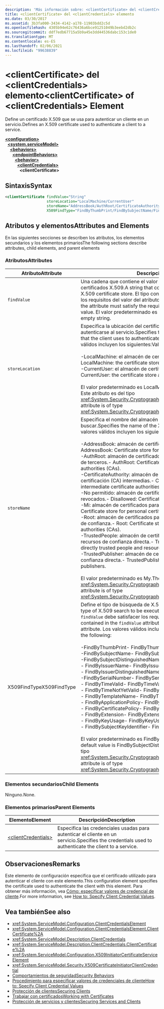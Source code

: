 ```yaml
---
description: 'Más información sobre: <clientCertificate> del <clientCredentials> elemento'
title: <clientCertificate> del <clientCredentials> elemento
ms.date: 03/30/2017
ms.assetid: 3b3fa000-3434-4142-a178-11903bdd2c5d
ms.openlocfilehash: 4305b94e62c76436a6bce91251049b3eebd2db2c
ms.sourcegitcommit: ddf7edb67715a5b9a45e3dd44536dabc153c1de0
ms.translationtype: MT
ms.contentlocale: es-ES
ms.lasthandoff: 02/06/2021
ms.locfileid: "99638839"
---
```

# <a name="clientcertificate-of-clientcredentials-element"></a><span data-ttu-id="f0e4b-103">\<clientCertificate> del \<clientCredentials> elemento</span><span class="sxs-lookup"><span data-stu-id="f0e4b-103">\<clientCertificate> of \<clientCredentials> Element</span></span>

<span data-ttu-id="f0e4b-104">Define un certificado X.509 que se usa para autenticar un cliente en un servicio.</span><span class="sxs-lookup"><span data-stu-id="f0e4b-104">Defines an X.509 certificate used to authenticate a client to a service.</span></span>  
  
[**\<configuration>**](../configuration-element.md)\
&nbsp;&nbsp;[**\<system.serviceModel>**](system-servicemodel.md)\
&nbsp;&nbsp;&nbsp;&nbsp;[**\<behaviors>**](behaviors.md)\
&nbsp;&nbsp;&nbsp;&nbsp;&nbsp;&nbsp;[**\<endpointBehaviors>**](endpointbehaviors.md)\
&nbsp;&nbsp;&nbsp;&nbsp;&nbsp;&nbsp;&nbsp;&nbsp;[**\<behavior>**](behavior-of-endpointbehaviors.md)\
&nbsp;&nbsp;&nbsp;&nbsp;&nbsp;&nbsp;&nbsp;&nbsp;&nbsp;&nbsp;[**\<clientCredentials>**](clientcredentials.md)\
&nbsp;&nbsp;&nbsp;&nbsp;&nbsp;&nbsp;&nbsp;&nbsp;&nbsp;&nbsp;&nbsp;&nbsp;**\<clientCertificate>**  
  
## <a name="syntax"></a><span data-ttu-id="f0e4b-105">Sintaxis</span><span class="sxs-lookup"><span data-stu-id="f0e4b-105">Syntax</span></span>  
  
```xml  
<clientCertificate findValue="String"
                   storeLocation="LocalMachine/CurrentUser"
                   storeName="AddressBook/AuthRoot/CertificateAuthority/Disallowed/My/Root/TrustedPeople/TrustedPublisher"
                   X509FindType="FindByThumbPrint/FindBySubjectName/FindBySubjectDistinguishedName/FindByIssuerName/FindByIssuerDistinguishedName/FindBySerialNumber/FindByTimeValid/FindByTimeNotYetValid/FindByTemplateName/FindByApplicationPolicy/FindByCertificatePolicy/FindByExtension/FindByKeyUsage/FindBySubjectKeyIdentifier" />
```  
  
## <a name="attributes-and-elements"></a><span data-ttu-id="f0e4b-106">Atributos y elementos</span><span class="sxs-lookup"><span data-stu-id="f0e4b-106">Attributes and Elements</span></span>  

 <span data-ttu-id="f0e4b-107">En las siguientes secciones se describen los atributos, los elementos secundarios y los elementos primarios</span><span class="sxs-lookup"><span data-stu-id="f0e4b-107">The following sections describe attributes, child elements, and parent elements</span></span>  
  
### <a name="attributes"></a><span data-ttu-id="f0e4b-108">Atributos</span><span class="sxs-lookup"><span data-stu-id="f0e4b-108">Attributes</span></span>  
  
|<span data-ttu-id="f0e4b-109">Atributo</span><span class="sxs-lookup"><span data-stu-id="f0e4b-109">Attribute</span></span>|<span data-ttu-id="f0e4b-110">Descripción</span><span class="sxs-lookup"><span data-stu-id="f0e4b-110">Description</span></span>|  
|---------------|-----------------|  
|`findValue`|<span data-ttu-id="f0e4b-111">Una cadena que contiene el valor que se va a buscar en el almacén de certificados X.509.</span><span class="sxs-lookup"><span data-stu-id="f0e4b-111">A string that contains the value to search for in the X.509 certificate store.</span></span> <span data-ttu-id="f0e4b-112">El tipo contenido en el atributo debe satisfacer los requisitos del valor del atributo `X509FindType`.</span><span class="sxs-lookup"><span data-stu-id="f0e4b-112">The type contained in the attribute must satisfy the requirements of the `X509FindType` attribute value.</span></span> <span data-ttu-id="f0e4b-113">El valor predeterminado es una cadena vacía.</span><span class="sxs-lookup"><span data-stu-id="f0e4b-113">The default is an empty string.</span></span>|  
|`storeLocation`|<span data-ttu-id="f0e4b-114">Especifica la ubicación del certificado X.509 que usa el cliente para autenticarse al servicio.</span><span class="sxs-lookup"><span data-stu-id="f0e4b-114">Specifies the location of the X.509 certificate that the client uses to authenticate itself to the service.</span></span> <span data-ttu-id="f0e4b-115">Los valores válidos incluyen los siguientes:</span><span class="sxs-lookup"><span data-stu-id="f0e4b-115">Valid values include the following:</span></span><br /><br /> <span data-ttu-id="f0e4b-116">-LocalMachine: el almacén de certificados asignado al equipo local.</span><span class="sxs-lookup"><span data-stu-id="f0e4b-116">-   LocalMachine: the certificate store assigned to the local machine.</span></span><br /><span data-ttu-id="f0e4b-117">-CurrentUser: el almacén de certificados asignado al usuario actual.</span><span class="sxs-lookup"><span data-stu-id="f0e4b-117">-   CurrentUser: the certificate store assigned to the current user.</span></span><br /><br /> <span data-ttu-id="f0e4b-118">El valor predeterminado es LocalMachine.</span><span class="sxs-lookup"><span data-stu-id="f0e4b-118">The default is LocalMachine.</span></span> <span data-ttu-id="f0e4b-119">Este atributo es del tipo <xref:System.Security.Cryptography.X509Certificates.StoreLocation>.</span><span class="sxs-lookup"><span data-stu-id="f0e4b-119">This attribute is of type <xref:System.Security.Cryptography.X509Certificates.StoreLocation>.</span></span>|  
|`storeName`|<span data-ttu-id="f0e4b-120">Especifica el nombre del almacén del certificado X.509 que se va a buscar.</span><span class="sxs-lookup"><span data-stu-id="f0e4b-120">Specifies the name of the X.509 certificate store to search.</span></span> <span data-ttu-id="f0e4b-121">Los valores válidos incluyen los siguientes:</span><span class="sxs-lookup"><span data-stu-id="f0e4b-121">Valid values include the following:</span></span><br /><br /> <span data-ttu-id="f0e4b-122">-AddressBook: almacén de certificados para otros usuarios.</span><span class="sxs-lookup"><span data-stu-id="f0e4b-122">-   AddressBook: Certificate store for other users.</span></span><br /><span data-ttu-id="f0e4b-123">-AuthRoot: almacén de certificados para entidades de certificación (CA) de terceros.</span><span class="sxs-lookup"><span data-stu-id="f0e4b-123">-   AuthRoot: Certificate store for third-party certificate authorities (CAs).</span></span><br /><span data-ttu-id="f0e4b-124">-CertificateAuthority: almacén de certificados para las entidades de certificación (CA) intermedias.</span><span class="sxs-lookup"><span data-stu-id="f0e4b-124">-   CertificateAuthority: Certificate store for intermediate certificate authorities (CAs).</span></span><br /><span data-ttu-id="f0e4b-125">-No permitido: almacén de certificados para los certificados revocados.</span><span class="sxs-lookup"><span data-stu-id="f0e4b-125">-   Disallowed: Certificate store for revoked certificates.</span></span><br /><span data-ttu-id="f0e4b-126">-Mi: almacén de certificados para Certificados personales.</span><span class="sxs-lookup"><span data-stu-id="f0e4b-126">-   My: Certificate store for personal certificates.</span></span><br /><span data-ttu-id="f0e4b-127">-Root: almacén de certificados para entidades de certificación (CA) raíz de confianza.</span><span class="sxs-lookup"><span data-stu-id="f0e4b-127">-   Root: Certificate store for trusted root certificate authorities (CAs).</span></span><br /><span data-ttu-id="f0e4b-128">-TrustedPeople: almacén de certificados para las personas y los recursos de confianza directa.</span><span class="sxs-lookup"><span data-stu-id="f0e4b-128">-   TrustedPeople: Certificate store for directly trusted people and resources.</span></span><br /><span data-ttu-id="f0e4b-129">-TrustedPublisher: almacén de certificados para publicadores de confianza directa.</span><span class="sxs-lookup"><span data-stu-id="f0e4b-129">-   TrustedPublisher: Certificate store for directly trusted publishers.</span></span><br /><br /> <span data-ttu-id="f0e4b-130">El valor predeterminado es My.</span><span class="sxs-lookup"><span data-stu-id="f0e4b-130">The default is My.</span></span> <span data-ttu-id="f0e4b-131">Este atributo es del tipo <xref:System.Security.Cryptography.X509Certificates.StoreName>.</span><span class="sxs-lookup"><span data-stu-id="f0e4b-131">This attribute is of type <xref:System.Security.Cryptography.X509Certificates.StoreName>.</span></span>|  
|<span data-ttu-id="f0e4b-132">X509FindType</span><span class="sxs-lookup"><span data-stu-id="f0e4b-132">X509FindType</span></span>|<span data-ttu-id="f0e4b-133">Define el tipo de búsqueda de X.509 que se va a ejecutar.</span><span class="sxs-lookup"><span data-stu-id="f0e4b-133">Defines the type of X.509 search to be executed.</span></span> <span data-ttu-id="f0e4b-134">El tipo contenido en el atributo `findValue` debe satisfacer los requisitos de este atributo.</span><span class="sxs-lookup"><span data-stu-id="f0e4b-134">The type contained in the `findValue` attribute must satisfy the requirements of this attribute.</span></span> <span data-ttu-id="f0e4b-135">Los valores válidos incluyen los siguientes:</span><span class="sxs-lookup"><span data-stu-id="f0e4b-135">Valid values include the following:</span></span><br /><br /> <span data-ttu-id="f0e4b-136">-FindByThumbPrint</span><span class="sxs-lookup"><span data-stu-id="f0e4b-136">-   FindByThumbPrint</span></span><br /><span data-ttu-id="f0e4b-137">-FindBySubjectName</span><span class="sxs-lookup"><span data-stu-id="f0e4b-137">-   FindBySubjectName</span></span><br /><span data-ttu-id="f0e4b-138">-FindBySubjectDistinguishedName</span><span class="sxs-lookup"><span data-stu-id="f0e4b-138">-   FindBySubjectDistinguishedName</span></span><br /><span data-ttu-id="f0e4b-139">- FindByIssuerName</span><span class="sxs-lookup"><span data-stu-id="f0e4b-139">-   FindByIssuerName</span></span><br /><span data-ttu-id="f0e4b-140">- FindByIssuerDistinguishedName</span><span class="sxs-lookup"><span data-stu-id="f0e4b-140">-   FindByIssuerDistinguishedName</span></span><br /><span data-ttu-id="f0e4b-141">-FindBySerialNumber</span><span class="sxs-lookup"><span data-stu-id="f0e4b-141">-   FindBySerialNumber</span></span><br /><span data-ttu-id="f0e4b-142">- FindByTimeValid</span><span class="sxs-lookup"><span data-stu-id="f0e4b-142">-   FindByTimeValid</span></span><br /><span data-ttu-id="f0e4b-143">- FindByTimeNotYetValid</span><span class="sxs-lookup"><span data-stu-id="f0e4b-143">-   FindByTimeNotYetValid</span></span><br /><span data-ttu-id="f0e4b-144">- FindByTemplateName</span><span class="sxs-lookup"><span data-stu-id="f0e4b-144">-   FindByTemplateName</span></span><br /><span data-ttu-id="f0e4b-145">- FindByApplicationPolicy</span><span class="sxs-lookup"><span data-stu-id="f0e4b-145">-   FindByApplicationPolicy</span></span><br /><span data-ttu-id="f0e4b-146">- FindByCertificatePolicy</span><span class="sxs-lookup"><span data-stu-id="f0e4b-146">-   FindByCertificatePolicy</span></span><br /><span data-ttu-id="f0e4b-147">- FindByExtension</span><span class="sxs-lookup"><span data-stu-id="f0e4b-147">-   FindByExtension</span></span><br /><span data-ttu-id="f0e4b-148">- FindByKeyUsage</span><span class="sxs-lookup"><span data-stu-id="f0e4b-148">-   FindByKeyUsage</span></span><br /><span data-ttu-id="f0e4b-149">- FindBySubjectKeyIdentifier</span><span class="sxs-lookup"><span data-stu-id="f0e4b-149">-   FindBySubjectKeyIdentifier</span></span><br /><br /> <span data-ttu-id="f0e4b-150">El valor predeterminado es FindBySubjectDistinguishedName.</span><span class="sxs-lookup"><span data-stu-id="f0e4b-150">The default value is FindBySubjectDistinguishedName.</span></span> <span data-ttu-id="f0e4b-151">Este atributo es del tipo <xref:System.Security.Cryptography.X509Certificates.X509FindType>.</span><span class="sxs-lookup"><span data-stu-id="f0e4b-151">This attribute is of type <xref:System.Security.Cryptography.X509Certificates.X509FindType>.</span></span>|  
  
### <a name="child-elements"></a><span data-ttu-id="f0e4b-152">Elementos secundarios</span><span class="sxs-lookup"><span data-stu-id="f0e4b-152">Child Elements</span></span>  

 <span data-ttu-id="f0e4b-153">Ninguno.</span><span class="sxs-lookup"><span data-stu-id="f0e4b-153">None.</span></span>  
  
### <a name="parent-elements"></a><span data-ttu-id="f0e4b-154">Elementos primarios</span><span class="sxs-lookup"><span data-stu-id="f0e4b-154">Parent Elements</span></span>  
  
|<span data-ttu-id="f0e4b-155">Elemento</span><span class="sxs-lookup"><span data-stu-id="f0e4b-155">Element</span></span>|<span data-ttu-id="f0e4b-156">Descripción</span><span class="sxs-lookup"><span data-stu-id="f0e4b-156">Description</span></span>|  
|-------------|-----------------|  
|[\<clientCredentials>](clientcredentials.md)|<span data-ttu-id="f0e4b-157">Especifica las credenciales usadas para autenticar el cliente en un servicio.</span><span class="sxs-lookup"><span data-stu-id="f0e4b-157">Specifies the credentials used to authenticate the client to a service.</span></span>|  
  
## <a name="remarks"></a><span data-ttu-id="f0e4b-158">Observaciones</span><span class="sxs-lookup"><span data-stu-id="f0e4b-158">Remarks</span></span>  

 <span data-ttu-id="f0e4b-159">Este elemento de configuración especifica que el certificado utilizado para autenticar el cliente con este elemento.</span><span class="sxs-lookup"><span data-stu-id="f0e4b-159">This configuration element specifies the certificate used to authenticate the client with this element.</span></span> <span data-ttu-id="f0e4b-160">Para obtener más información, vea [Cómo: especificar valores de credencial de cliente](../../../wcf/how-to-specify-client-credential-values.md).</span><span class="sxs-lookup"><span data-stu-id="f0e4b-160">For more information, see [How to: Specify Client Credential Values](../../../wcf/how-to-specify-client-credential-values.md).</span></span>  
  
## <a name="see-also"></a><span data-ttu-id="f0e4b-161">Vea también</span><span class="sxs-lookup"><span data-stu-id="f0e4b-161">See also</span></span>

- <xref:System.ServiceModel.Configuration.ClientCredentialsElement>
- <xref:System.ServiceModel.Configuration.ClientCredentialsElement.ClientCertificate%2A>
- <xref:System.ServiceModel.Description.ClientCredentials>
- <xref:System.ServiceModel.Description.ClientCredentials.ClientCertificate%2A>
- <xref:System.ServiceModel.Configuration.X509InitiatorCertificateServiceElement>
- <xref:System.ServiceModel.Security.X509CertificateInitiatorClientCredential>
- [<span data-ttu-id="f0e4b-162">Comportamientos de seguridad</span><span class="sxs-lookup"><span data-stu-id="f0e4b-162">Security Behaviors</span></span>](../../../wcf/feature-details/security-behaviors-in-wcf.md)
- [<span data-ttu-id="f0e4b-163">Procedimiento para especificar valores de credenciales de cliente</span><span class="sxs-lookup"><span data-stu-id="f0e4b-163">How to: Specify Client Credential Values</span></span>](../../../wcf/how-to-specify-client-credential-values.md)
- [<span data-ttu-id="f0e4b-164">Protección de clientes</span><span class="sxs-lookup"><span data-stu-id="f0e4b-164">Securing Clients</span></span>](../../../wcf/securing-clients.md)
- [<span data-ttu-id="f0e4b-165">Trabajar con certificados</span><span class="sxs-lookup"><span data-stu-id="f0e4b-165">Working with Certificates</span></span>](../../../wcf/feature-details/working-with-certificates.md)
- [<span data-ttu-id="f0e4b-166">Protección de servicios y clientes</span><span class="sxs-lookup"><span data-stu-id="f0e4b-166">Securing Services and Clients</span></span>](../../../wcf/feature-details/securing-services-and-clients.md)
